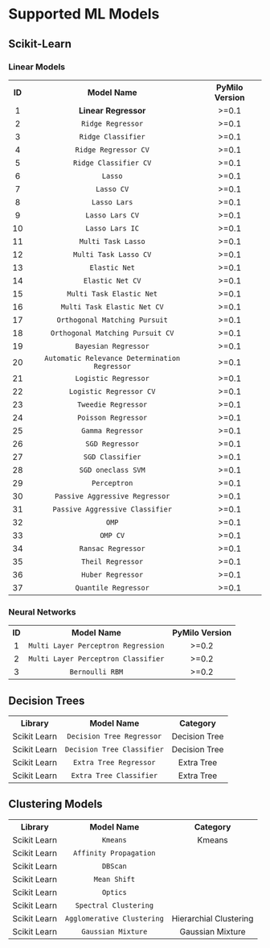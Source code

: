 # Supported ML Models
## Scikit-Learn 
### Linear Models
<table>
	<tr align="center">
		<th>ID</th>
		<th>Model Name</th>
		<th>PyMilo Version</th>
	</tr>
	<tr align="center">
		<td>1</td>
		<td><b>Linear Regressor</b></td>
        <td>>=0.1</td>
	</tr>
	<tr align="center">
		<td>2</td>
		<td><code>Ridge Regressor</code></td>
        <td>>=0.1</td>
	</tr>
	<tr align="center">
		<td>3</td>
		<td><code>Ridge Classifier</code></td>
        <td>>=0.1</td>
	</tr>
	<tr align="center">
		<td>4</td>
		<td><code>Ridge Regressor CV</code></td>
        <td>>=0.1</td>
	</tr>
	<tr align="center">
		<td>5</td>
		<td><code>Ridge Classifier CV</code></td>
        <td>>=0.1</td>
	</tr>
	<tr align="center">
		<td>6</td>
		<td><code>Lasso</code></td>
        <td>>=0.1</td>
	</tr>
	<tr align="center">
		<td>7</td>
		<td><code>Lasso CV</code></td>
        <td>>=0.1</td>
	</tr>
	<tr align="center">
		<td>8</td>
		<td><code>Lasso Lars</code></td>
        <td>>=0.1</td>
	</tr>
	<tr align="center">
		<td>9</td>
		<td><code>Lasso Lars CV</code></td>
        <td>>=0.1</td>
	</tr>
	<tr align="center">
		<td>10</td>
		<td><code>Lasso Lars IC</code></td>
        <td>>=0.1</td>
	</tr>
    <tr align="center">
		<td>11</td>
		<td><code>Multi Task Lasso</code></td>
        <td>>=0.1</td>
	</tr>
    <tr align="center">
		<td>12</td>
		<td><code>Multi Task Lasso CV</code></td>
        <td>>=0.1</td>
	</tr>
    <tr align="center">
		<td>13</td>
		<td><code>Elastic Net</code></td>
        <td>>=0.1</td>
	</tr>
    <tr align="center">
		<td>14</td>
		<td><code>Elastic Net CV</code></td>
        <td>>=0.1</td>
	</tr>
    <tr align="center">
		<td>15</td>
		<td><code>Multi Task Elastic Net</code></td>
        <td>>=0.1</td>
	</tr>
    <tr align="center">
		<td>16</td>
		<td><code>Multi Task Elastic Net CV</code></td>
        <td>>=0.1</td>
	</tr>
    <tr align="center">
		<td>17</td>
		<td><code>Orthogonal Matching Pursuit</code></td>
        <td>>=0.1</td>
	</tr>
    <tr align="center">
		<td>18</td>
		<td><code>Orthogonal Matching Pursuit CV</code></td>
        <td>>=0.1</td>
	</tr>
    <tr align="center">
		<td>19</td>	
		<td><code>Bayesian Regressor</code></td>
        <td>>=0.1</td>
	</tr>
    <tr align="center">
		<td>20</td>
		<td><code>Automatic Relevance Determination Regressor</code></td>
        <td>>=0.1</td>
	</tr>
    <tr align="center">
		<td>21</td>
		<td><code>Logistic Regressor</code></td>
        <td>>=0.1</td>
	</tr>
    <tr align="center">
		<td>22</td>
		<td><code>Logistic Regressor CV</code></td>
        <td>>=0.1</td>
	</tr>
    <tr align="center">
		<td>23</td>
		<td><code>Tweedie Regressor</code></td>
        <td>>=0.1</td>
	</tr>
    <tr align="center">
		<td>24</td>
		<td><code>Poisson Regressor</code></td>
        <td>>=0.1</td>
	</tr>
    <tr align="center">
		<td>25</td>
		<td><code>Gamma Regressor</code></td>
        <td>>=0.1</td>
	</tr>
    <tr align="center">
		<td>26</td>
		<td><code>SGD Regressor</code></td>
        <td>>=0.1</td>
	</tr>
    <tr align="center">
		<td>27</td>
		<td><code>SGD Classifier</code></td>
        <td>>=0.1</td>
	</tr>
    <tr align="center">
		<td>28</td>
		<td><code>SGD oneclass SVM</code></td>
        <td>>=0.1</td>
	</tr>
    <tr align="center">
		<td>29</td>
		<td><code>Perceptron</code></td>
        <td>>=0.1</td>
	</tr>
    <tr align="center">
		<td>30</td>
		<td><code>Passive Aggressive Regressor</code></td>
        <td>>=0.1</td>
	</tr>
    <tr align="center">
		<td>31</td>
		<td><code>Passive Aggressive Classifier</code></td>
        <td>>=0.1</td>
	</tr>
    <tr align="center">
		<td>32</td>
		<td><code>OMP</code></td>
        <td>>=0.1</td>
	</tr>
    <tr align="center">
		<td>33</td>
		<td><code>OMP CV</code></td>
        <td>>=0.1</td>
	</tr>
    <tr align="center">
		<td>34</td>
		<td><code>Ransac Regressor</code></td>
        <td>>=0.1</td>
	</tr>
    <tr align="center">
		<td>35</td>
		<td><code>Theil Regressor</code></td>
        <td>>=0.1</td>
	</tr>
    <tr align="center">
		<td>36</td>
		<td><code>Huber Regressor</code></td>
        <td>>=0.1</td>
	</tr>
    <tr align="center">
		<td>37</td>
		<td><code>Quantile Regressor</code></td>
        <td>>=0.1</td>
	</tr>   
</table>

### Neural Networks
<table>
	<tr align="center">
		<th>ID</th>
		<th>Model Name</th>
        <th>PyMilo Version</th>
	</tr>
	<tr align="center">
		<td>1</td>
		<td><code>Multi Layer Perceptron Regression</code></td>
        <td>>=0.2</td>
	</tr>
	<tr align="center">
		<td>2</td>
		<td><code>Multi Layer Perceptron Classifier</code></td>
        <td>>=0.2</td>
	</tr>
	<tr align="center">
		<td>3</td>
		<td><code>Bernoulli RBM</code></td>
        <td>>=0.2</td>
	</tr>
</table>

## Decision Trees 
<table>
	<tr align="center">
		<th>Library</th>
		<th>Model Name</th>
        <th>Category</th>
	</tr>
	<tr align="center">
		<td>Scikit Learn</td>
		<td><code>Decision Tree Regressor</code></td>
        <td>Decision Tree</td>
	</tr>
	<tr align="center">
		<td>Scikit Learn</td>
		<td><code>Decision Tree Classifier</code></td>
        <td>Decision Tree</td>
	</tr>
	<tr align="center">
		<td>Scikit Learn</td>
		<td><code>Extra Tree Regressor</code></td>
        <td>Extra Tree</td>
	</tr>
	<tr align="center">
		<td>Scikit Learn</td>
		<td><code>Extra Tree Classifier</code></td>
        <td>Extra Tree</td>
	</tr>
</table>

## Clustering Models
<table>
	<tr align="center">
		<th>Library</th>
		<th>Model Name</th>
        <th>Category</th>
	</tr>
	<tr align="center">
		<td>Scikit Learn</td>
		<td><code>Kmeans</code></td>
        <td>Kmeans</td>
	</tr>
	<tr align="center">
		<td>Scikit Learn</td>
		<td><code>Affinity Propagation</code></td>
        <td></td>
	</tr>
	<tr align="center">
		<td>Scikit Learn</td>
		<td><code>DBScan</code></td>
        <td></td>
	</tr>
	<tr align="center">
		<td>Scikit Learn</td>
		<td><code>Mean Shift</code></td>
        <td></td>
	</tr>
	<tr align="center">
		<td>Scikit Learn</td>
		<td><code>Optics</code></td>
        <td></td>
	</tr>
	<tr align="center">
		<td>Scikit Learn</td>
		<td><code>Spectral Clustering</code></td>
        <td></td>
	</tr>
	<tr align="center">
		<td>Scikit Learn</td>
		<td><code>Agglomerative Clustering</code></td>
        <td>Hierarchial Clustering</td>
	</tr>
	<tr align="center">
		<td>Scikit Learn</td>
		<td><code>Gaussian Mixture</code></td>
        <td>Gaussian Mixture</td>
	</tr>
</table>
